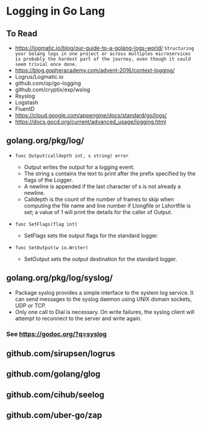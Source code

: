 # Logging in Go Lang

## To Read
- https://logmatic.io/blog/our-guide-to-a-golang-logs-world/
`Structuring your Golang logs in one project or across multiples microservices is probably the hardest part of the journey, even though it could seem trivial once done.`
- https://blog.gopheracademy.com/advent-2016/context-logging/
- Logrus/Logmatic.io
- github.com/op/go-logging
- github.com/cryptix/exp/wslog
- Rsyslog
- Logstash
- FluentD
- https://cloud.google.com/appengine/docs/standard/go/logs/
- https://docs.gocd.org/current/advanced_usage/logging.html

## golang.org/pkg/log/
- `func Output(calldepth int, s string) error`
    - Output writes the output for a logging event. 
    - The string s contains the text to print after the prefix specified by the flags of the Logger. 
    - A newline is appended if the last character of s is not already a newline. 
    - Calldepth is the count of the number of frames to skip when computing the file name and line number if Llongfile or Lshortfile is set; a value of 1 will print the details for the caller of Output. 

- `func SetFlags(flag int)`
    - SetFlags sets the output flags for the standard logger. 

- `func SetOutput(w io.Writer)`
    - SetOutput sets the output destination for the standard logger. 

## golang.org/pkg/log/syslog/
- Package syslog provides a simple interface to the system log service. It can send messages to the syslog daemon using UNIX domain sockets, UDP or TCP.
- Only one call to Dial is necessary. On write failures, the syslog client will attempt to reconnect to the server and write again. 

### See https://godoc.org/?q=syslog

## github.com/sirupsen/logrus

## github.com/golang/glog

## github.com/cihub/seelog

## github.com/uber-go/zap

